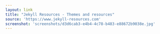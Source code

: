 ```yaml
---
layout: link
title: "Jekyll Resources - Themes and resources"
source: 'https://www.jekyll-resources.com'
screenshot: 'screenshots/d3d6cab3-e4b4-4c78-b483-e88672b9038e.jpg'
---
```



